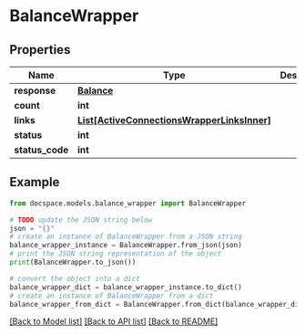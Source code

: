 # BalanceWrapper


## Properties

Name | Type | Description | Notes
------------ | ------------- | ------------- | -------------
**response** | [**Balance**](Balance.md) |  | [optional] 
**count** | **int** |  | [optional] 
**links** | [**List[ActiveConnectionsWrapperLinksInner]**](ActiveConnectionsWrapperLinksInner.md) |  | [optional] 
**status** | **int** |  | [optional] 
**status_code** | **int** |  | [optional] 

## Example

```python
from docspace.models.balance_wrapper import BalanceWrapper

# TODO update the JSON string below
json = "{}"
# create an instance of BalanceWrapper from a JSON string
balance_wrapper_instance = BalanceWrapper.from_json(json)
# print the JSON string representation of the object
print(BalanceWrapper.to_json())

# convert the object into a dict
balance_wrapper_dict = balance_wrapper_instance.to_dict()
# create an instance of BalanceWrapper from a dict
balance_wrapper_from_dict = BalanceWrapper.from_dict(balance_wrapper_dict)
```
[[Back to Model list]](../README.md#documentation-for-models) [[Back to API list]](../README.md#documentation-for-api-endpoints) [[Back to README]](../README.md)


